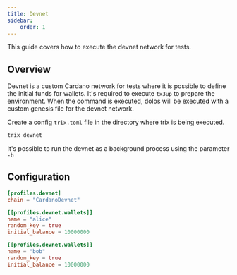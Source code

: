```yaml
---
title: Devnet
sidebar:
    order: 1
---
```


This guide covers how to execute the devnet network for tests.

## Overview

Devnet is a custom Cardano network for tests where it is possible to define the initial funds for wallets. It's required to execute `tx3up` to prepare the environment. When the command is executed, dolos will be executed with a custom genesis file for the devnet network.

Create a config `trix.toml` file in the directory where trix is being executed.

```sh
trix devnet
```
It's possible to run the devnet as a background process using the parameter `-b`

## Configuration

```toml
[profiles.devnet]
chain = "CardanoDevnet"

[[profiles.devnet.wallets]]
name = "alice"
random_key = true
initial_balance = 10000000

[[profiles.devnet.wallets]]
name = "bob"
random_key = true
initial_balance = 10000000
```
